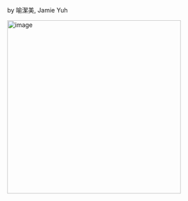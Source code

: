 by 喻潔美, Jamie Yuh

<img width="400" alt="image" src="https://github.com/user-attachments/assets/843e0b20-cf7e-4f33-9c0a-b776a17f73fe" />

